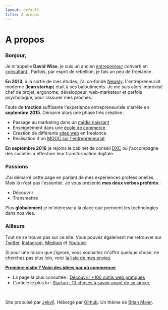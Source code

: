 ```yaml
---
layout: default
title: A propos
---
```


<div class="post">
	<h1 class="pageTitle">A propos</h1>


  <h3> Bonjour, </h3>
  <p> Je m'appelle <b>David Wise</b>, je suis un ancien <a href="/startups">entrepreneur</a> converti en <a href="https://www.dxc.technology/">consultant </a>. Parfois, par esprit de rebellion, je fais un peu de freelance.</p> 

  <p> <b>En 2013</b>, à la sortie de mes études, j'ai co-fondé <a href="https://fr.petitsfrenchies.com/newsly-application-web-favoris-interview/">Newsly</a>. L'entrepreneuriat moderne (<b>lean startup</b>) était à ses balbutiments. Je me suis alors improvisé chef de projet, ergonome, développeur, web-marketeur et parfois psychologue, pour rassurer mes proches.</p> 

  <p> Faute de <b>traction</b> suffisante l'expérience entrepreneuriale s'arrête en <b>septembre 2015</b>. Démarre alors une phase très créative :</p>  
  <ul>
  <li> Passage au marketing dans un <a href="https://www.brief.me/"> média naissant</a> </li> 
  <li> Enseignement dans une <a href="http://www.emlv.fr/"> école de commerce</a> </li>
  <li> Création de différents <a href="/Portfolio">sites web</a> en freelance</li> 
  <li> Réalisation d'un <a href="https://www.udemy.com/startuptour/?couponCode=DAVIDWISE.FR">MOOC sur l'entrepreneuriat</a></li>
  </ul>

  <p><b>En septembre 2016</b> je rejoins le cabinet de conseil <a href="https://www.dxc.technology/">DXC</a> où j'accompagne des sociètés à éffectuer leur transformation digitale.

  <h3> Passions</h3>
  <p> J'ai démarré cette page en parlant de mes expériences professionelles. Mais là n'est pas l'essentiel. Je vous présente <b> mes deux verbes préférés</b> : 
  <ul>
  <li>Découvrir</li> 
  <li>Transmettre</li>
  </ul> 
 
 <p>
 Plus <b>globalement</b> je m'intéresse à la place que prennent les technologies dans nos vies.</p>

  <h3> Ailleurs</h3>
  
 <p>Tout ne se trouve pas sur ce site. Vous pouvez également me retrouver sur <a href="https://twitter.com/dawise_">Twitter</a>, <a href="https://www.instagram.com/dawise_/">Instagram</a>, <a href="https://medium.com/@dawise_">Medium</a> et <a href="https://www.youtube.com/channel/UCUtv9U3_GGoBrp_YvSWUj7A">Youtube</a>.</p>

 <p>Si pour une raison que j'ignore, vous souhaitez m'offrir quelque chose, ne cherchez pas plus loin, voici <a href="https://kit.com/dawise/la-liste-des-mes-envies"> la liste de mes envies</a>. </p>

 <b><u> <p> Première visite ? Voici des idées par où commencer </p></u></b>  
  <ul>
      <li> La page la plus consultée : <a href="/Outils">Découvrir +100 outils web pratiques</a></li>
      <li> L'article le plus lu : <a href="https://medium.com/@dawise_/my-10-favorite-quotes-yet-3f8a4122336b"> Startup : 10 choses à savoir avant de se lancer.</a></li>
  </ul>

 &nbsp;&nbsp;
<p> Site propulsé par <a href="https://jekyllrb.com/">Jekyll</a>. Hébergé par <a href="https://github.com/">Github</a>. Un thème de <a href="http://brianmaierjr.com">Brian Maier</a>.</p>
